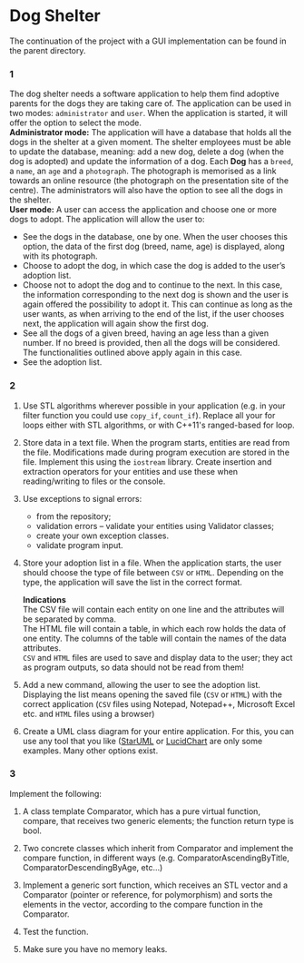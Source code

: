 # Dog Shelter

The continuation of the project with a GUI implementation can be found in the parent directory.

### 1

The dog shelter needs a software application to help them find adoptive parents for the dogs they are taking care of. The application can be used in two modes: `administrator` and `user`. When the application is started, it will offer the option to select the mode.\
**Administrator mode:** The application will have a database that holds all the dogs in the shelter at a given moment. The shelter employees must be able to update the database, meaning: add a new dog, delete a dog (when the dog is adopted) and update the information of a dog. Each **Dog** has a `breed`, a `name`, an `age` and a `photograph`. The photograph is memorised as a link towards an online resource (the photograph on the presentation site of the centre). The administrators will also have the option to see all the dogs in the shelter.\
**User mode:** A user can access the application and choose one or more dogs to adopt. The application will allow the user to:

- See the dogs in the database, one by one. When the user chooses this option, the data of the first dog (breed, name, age) is displayed, along with its photograph.
- Choose to adopt the dog, in which case the dog is added to the user’s adoption list.
- Choose not to adopt the dog and to continue to the next. In this case, the information corresponding to the next dog is shown and the user is again offered the possibility to adopt it. This can continue as long as the user wants, as when arriving to the end of the list, if the user chooses next, the application will again show the first dog.
- See all the dogs of a given breed, having an age less than a given number. If no breed is provided, then all the dogs will be considered. The functionalities outlined above apply again in this case.
- See the adoption list.

### 2

1. Use STL algorithms wherever possible in your application (e.g. in your filter function you could use `copy_if`, `count_if`). Replace all your for loops either with STL algorithms, or with C++11's ranged-based for loop.

2. Store data in a text file. When the program starts, entities are read from the file. Modifications made during program execution are stored in the file. Implement this using the `iostream` library. Create insertion and extraction operators for your entities and use these when reading/writing to files or the console.

3. Use exceptions to signal errors:

   - from the repository;
   - validation errors – validate your entities using Validator classes;
   - create your own exception classes.
   - validate program input.

4. Store your adoption list in a file. When the application starts, the user should choose the type of file between `CSV` or `HTML`. Depending on the type, the application will save the list in the correct format.

   **Indications**\
   The CSV file will contain each entity on one line and the attributes will be separated by comma.\
   The HTML file will contain a table, in which each row holds the data of one entity. The columns of the table will contain the names of the data attributes.\
   `CSV` and `HTML` files are used to save and display data to the user; they act as program outputs, so data should not be read from them!

5. Add a new command, allowing the user to see the adoption list.\
   Displaying the list means opening the saved file (`CSV` or `HTML`) with the correct application (`CSV` files using Notepad, Notepad++, Microsoft Excel etc. and `HTML` files using a browser)

6. Create a UML class diagram for your entire application. For this, you can use any tool that you like ([StarUML](https://staruml.io/) or [LucidChart](https://www.lucidchart.com/) are only some examples. Many other options exist.

### 3

Implement the following:

1. A class template Comparator, which has a pure virtual function, compare, that receives two generic elements; the function return type is bool.

2. Two concrete classes which inherit from Comparator and implement the compare function, in different ways (e.g. ComparatorAscendingByTitle, ComparatorDescendingByAge, etc…)

3. Implement a generic sort function, which receives an STL vector and a Comparator (pointer or reference, for polymorphism) and sorts the elements in the vector, according to the compare function in the Comparator.

4. Test the function.

5. Make sure you have no memory leaks.
